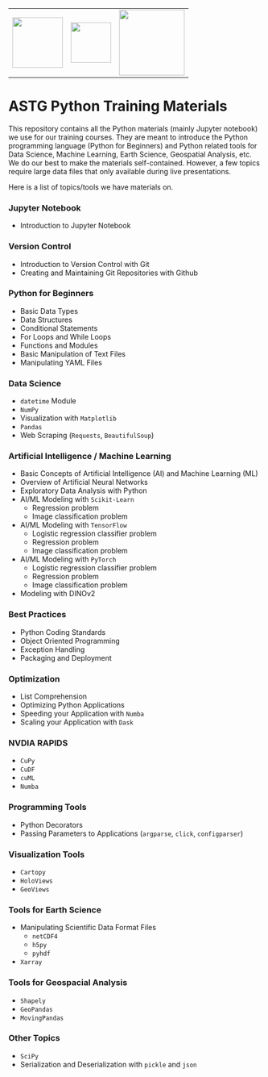 <center>
<table>
  <tr>
    <td><img src="https://portal.nccs.nasa.gov/datashare/astg/training/python/logos/nasa-logo.svg" width="100"/> </td>
     <td><img src="https://portal.nccs.nasa.gov/datashare/astg/training/python/logos/ASTG_logo.png?raw=true" width="80"/> </td>
     <td> <img src="https://www.nccs.nasa.gov/sites/default/files/NCCS_Logo_0.png" width="130"/> </td>
    </tr>
</table>
</center>

# ASTG Python Training Materials

This repository contains all the Python materials (mainly Jupyter notebook) 
we use for our training courses.
They are meant to introduce the Python programming language (Python for Beginners)
and Python related tools for Data Science, Machine Learning, Earth Science,
Geospatial Analysis, etc.
We do our best to make the materials self-contained. 
However, a few topics require large data files that only available during live presentations.

Here is a list of topics/tools we have materials on.

### Jupyter Notebook
- Introduction to Jupyter Notebook

### Version Control
- Introduction to Version Control with Git 
- Creating and Maintaining Git Repositories with Github

### Python for Beginners
- Basic Data Types
- Data Structures
- Conditional Statements
- For Loops and While Loops
- Functions and Modules
- Basic Manipulation of Text Files
- Manipulating YAML Files

### Data Science
- `datetime` Module
- `NumPy`
- Visualization with `Matplotlib`
- `Pandas`
- Web Scraping (`Requests`, `BeautifulSoup`)

### Artificial Intelligence / Machine Learning
- Basic Concepts of Artificial Intelligence (AI) and Machine Learning (ML)
- Overview of Artificial Neural Networks
- Exploratory Data Analysis with Python 
- AI/ML Modeling with `Scikit-Learn`
   - Regression problem
   - Image classification problem
- AI/ML Modeling with `TensorFlow`
   - Logistic regression classifier problem
   - Regression problem
   - Image classification problem
- AI/ML Modeling with `PyTorch`
   - Logistic regression classifier problem
   - Regression problem
   - Image classification problem
- Modeling with DINOv2

### Best Practices
- Python Coding Standards
- Object Oriented Programming
- Exception Handling
- Packaging and Deployment

### Optimization
- List Comprehension
- Optimizing Python Applications
- Speeding your Application with `Numba`
- Scaling your Application with `Dask`

### NVDIA RAPIDS
- `CuPy`
- `CuDF`
- `cuML`
- `Numba`

### Programming Tools
- Python Decorators
- Passing Parameters to Applications (`argparse`, `click`, `configparser`)

### Visualization Tools
- `Cartopy`
- `HoloViews`
- `GeoViews`

### Tools for Earth Science
- Manipulating Scientific Data Format Files 
    - `netCDF4`
    - `h5py`
    - `pyhdf`
- `Xarray`

### Tools for Geospacial Analysis
- `Shapely`
- `GeoPandas`
- `MovingPandas`

### Other Topics
- `SciPy`
- Serialization and Deserialization with `pickle` and `json`

